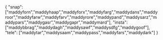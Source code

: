 {
  "snap":  ["maddyforn","maddyhaap","maddyforx","maddyfarg","maddydans","maddyroor","maddyfarw","maddyfarv","maddyrore","maddypand","maddysarz","maddypars","maddygasr","maddygapr","maddymard"],
  "insta": ["maddybbrag","maddydagh","maddysawf","maddysdfg","maddygoof"],
  "tele":  ["maddytar","maddysaam","maddypass","maddyfars","maddydark"]
}
